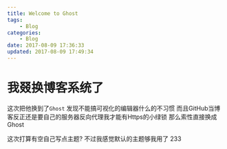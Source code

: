 ```yaml
---
title: Welcome to Ghost
tags: 
    - Blog
categories:
    - Blog
date: 2017-08-09 17:36:33
updated: 2017-08-09 17:49:34
---
```

# 我叕换博客系统了

<!-- more -->

这次把他换到了`Ghost` 发现不能搞可视化的编辑器什么的不习惯 而且GitHub当博客反正还是要自己的服务器反向代理我才能有Https的小绿锁 那么索性直接换成Ghost

这次打算有空自己写点主题? 不过我感觉默认的主题够我用了 233
